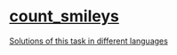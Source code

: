 # [count_smileys](https://www.codewars.com/kata/count-the-smiley-faces/ruby)

[Solutions of this task in different languages](https://gist.github.com/lbvf50mobile/9b282b8dc36375a651da82a49aef8095)

